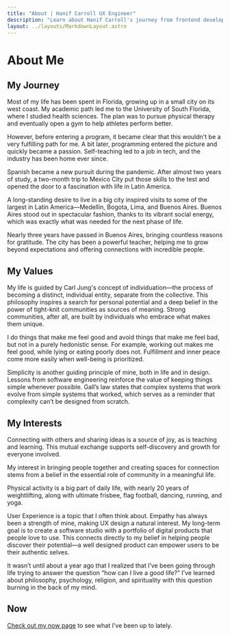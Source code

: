 ```yaml
---
title: "About | Hanif Carroll UX Engineer"
description: "Learn about Hanif Carroll's journey from frontend developer to UX Engineer, his passion for user-centered design, and what drives him to create digital products that bring people together."
layout: ../layouts/MarkdownLayout.astro
---
```


# About Me

## My Journey

Most of my life has been spent in Florida, growing up in a small city on its west coast. My academic path led me to the University of South Florida, where I studied health sciences. The plan was to pursue physical therapy and eventually open a gym to help athletes perform better.

However, before entering a program, it became clear that this wouldn't be a very fulfilling path for me. A bit later, programming entered the picture and quickly became a passion. Self-teaching led to a job in tech, and the industry has been home ever since.

Spanish became a new pursuit during the pandemic. After almost two years of study, a two-month trip to Mexico City put those skills to the test and opened the door to a fascination with life in Latin America.

A long-standing desire to live in a big city inspired visits to some of the largest in Latin America—Medellin, Bogota, Lima, and Buenos Aires. Buenos Aires stood out in spectacular fashion, thanks to its vibrant social energy, which was exactly what was needed for the next phase of life.

Nearly three years have passed in Buenos Aires, bringing countless reasons for gratitude. The city has been a powerful teacher, helping me to grow beyond expectations and offering connections with incredible people.

## My Values

My life is guided by Carl Jung's concept of individuation—the process of becoming a distinct, individual entity, separate from the collective. This philosophy inspires a search for personal potential and a deep belief in the power of tight-knit communities as sources of meaning. Strong communities, after all, are built by individuals who embrace what makes them unique.

I do things that make me feel good and avoid things that make me feel bad, but not in a purely hedonistic sense. For example, working out makes me feel good, while lying or eating poorly does not. Fulfillment and inner peace come more easily when well-being is prioritized.

Simplicity is another guiding principle of mine, both in life and in design. Lessons from software engineering reinforce the value of keeping things simple whenever possible. Gall’s law states that complex systems that work evolve from simple systems that worked, which serves as a reminder that complexity can’t be designed from scratch.

## My Interests

Connecting with others and sharing ideas is a source of joy, as is teaching and learning. This mutual exchange supports self-discovery and growth for everyone involved.

My interest in bringing people together and creating spaces for connection stems from a belief in the essential role of community in a meaningful life.

Physical activity is a big part of daily life, with nearly 20 years of weightlifting, along with ultimate frisbee, flag football, dancing, running, and yoga.

User Experience is a topic that I often think about. Empathy has always been a strength of mine, making UX design a natural interest. My long-term goal is to create a software studio with a portfolio of digital products that people love to use. This connects directly to my belief in helping people discover their potential—a well designed product can empower users to be their authentic selves.

It wasn’t until about a year ago that I realized that I’ve been going through life trying to answer the question “how can I live a good life?” I’ve learned about philosophy, psychology, religion, and spirituality with this question burning in the back of my mind.

## Now

[Check out my now page](/now) to see what I’ve been up to lately.
